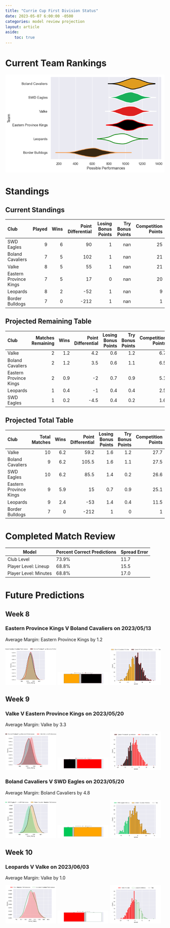 ```yaml
---  
title: "Currie Cup First Division Status"  
date: 2023-05-07 6:00:00 -0500  
categories: model review projection  
layout: article  
aside:  
    toc: true  
---
```

# Current Team Rankings


![Club Rankings](plots/rankings_Currie-Cup-First-Division-2022.png)
# Standings

## Current Standings


| Club                   |   Played |   Wins |   Point Differential |   Losing Bonus Points |   Try Bonus Points |   Competition Points |
|:-----------------------|---------:|-------:|---------------------:|----------------------:|-------------------:|---------------------:|
| SWD Eagles             |        9 |      6 |                   90 |                     1 |                nan |                   25 |
| Boland Cavaliers       |        7 |      5 |                  102 |                     1 |                nan |                   21 |
| Valke                  |        8 |      5 |                   55 |                     1 |                nan |                   21 |
| Eastern Province Kings |        7 |      5 |                   17 |                     0 |                nan |                   20 |
| Leopards               |        8 |      2 |                  -52 |                     1 |                nan |                    9 |
| Border Bulldogs        |        7 |      0 |                 -212 |                     1 |                nan |                    1 |



## Projected Remaining Table


| Club                   |   Matches Remaining |   Wins |   Point Differential |   Losing Bonus Points |   Try Bonus Points |   Competition Points |
|:-----------------------|--------------------:|-------:|---------------------:|----------------------:|-------------------:|---------------------:|
| Valke                  |                   2 |    1.2 |                  4.2 |                   0.6 |                1.2 |                  6.7 |
| Boland Cavaliers       |                   2 |    1.2 |                  3.5 |                   0.6 |                1.1 |                  6.5 |
| Eastern Province Kings |                   2 |    0.9 |                 -2   |                   0.7 |                0.9 |                  5.1 |
| Leopards               |                   1 |    0.4 |                 -1   |                   0.4 |                0.4 |                  2.5 |
| SWD Eagles             |                   1 |    0.2 |                 -4.5 |                   0.4 |                0.2 |                  1.6 |



## Projected Total Table


| Club                   |   Total Matches |   Wins |   Point Differential |   Losing Bonus Points |   Try Bonus Points |   Competition Points |
|:-----------------------|----------------:|-------:|---------------------:|----------------------:|-------------------:|---------------------:|
| Valke                  |              10 |    6.2 |                 59.2 |                   1.6 |                1.2 |                 27.7 |
| Boland Cavaliers       |               9 |    6.2 |                105.5 |                   1.6 |                1.1 |                 27.5 |
| SWD Eagles             |              10 |    6.2 |                 85.5 |                   1.4 |                0.2 |                 26.6 |
| Eastern Province Kings |               9 |    5.9 |                 15   |                   0.7 |                0.9 |                 25.1 |
| Leopards               |               9 |    2.4 |                -53   |                   1.4 |                0.4 |                 11.5 |
| Border Bulldogs        |               7 |    0   |               -212   |                   1   |                0   |                  1   |



# Completed Match Review


| Model | Percent Correct Predictions | Spread Error |
| ------ | ------ | ------ |
| Club Level | 73.9% | 11.7 |
| Player Level: Lineup | 68.8% | 15.5 |
| Player Level: Minutes | 68.8% | 17.0 |


# Future Predictions

## Week 8

### Eastern Province Kings V Boland Cavaliers on 2023/05/13


Average Margin: Eastern Province Kings by 1.2

<p float="left">
<img src="plots/performances_Eastern Province Kings_V_Boland Cavaliers_8.png" width="32%" />
<img src="plots/resultbar_Eastern Province Kings_V_Boland Cavaliers_8.png" width="32%" />
<img src="plots/spreads_Eastern Province Kings_V_Boland Cavaliers_8.png" width="32%" />
</p>

## Week 9

### Valke V Eastern Province Kings on 2023/05/20


Average Margin: Valke by 3.3

<p float="left">
<img src="plots/performances_Valke_V_Eastern Province Kings_9.png" width="32%" />
<img src="plots/resultbar_Valke_V_Eastern Province Kings_9.png" width="32%" />
<img src="plots/spreads_Valke_V_Eastern Province Kings_9.png" width="32%" />
</p>

### Boland Cavaliers V SWD Eagles on 2023/05/20


Average Margin: Boland Cavaliers by 4.8

<p float="left">
<img src="plots/performances_Boland Cavaliers_V_SWD Eagles_9.png" width="32%" />
<img src="plots/resultbar_Boland Cavaliers_V_SWD Eagles_9.png" width="32%" />
<img src="plots/spreads_Boland Cavaliers_V_SWD Eagles_9.png" width="32%" />
</p>

## Week 10

### Leopards V Valke on 2023/06/03


Average Margin: Valke by 1.0

<p float="left">
<img src="plots/performances_Leopards_V_Valke_10.png" width="32%" />
<img src="plots/resultbar_Leopards_V_Valke_10.png" width="32%" />
<img src="plots/spreads_Leopards_V_Valke_10.png" width="32%" />
</p>
